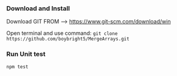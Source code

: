 ### Download and Install
Download GIT FROM -->  https://www.git-scm.com/download/win

Open terminal and use command:
``` git clone https://github.com/boybright5/MergeArrays.git ```

### Run Unit test
```npm test```
